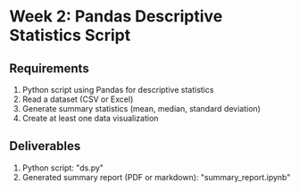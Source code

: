 # Week 2: Pandas Descriptive Statistics Script
## Requirements
1. Python script using Pandas for descriptive statistics
2. Read a dataset (CSV or Excel)
3. Generate summary statistics (mean, median, standard deviation)
4. Create at least one data visualization

## Deliverables
1. Python script: "ds.py"
2. Generated summary report (PDF or markdown): "summary_report.ipynb" 